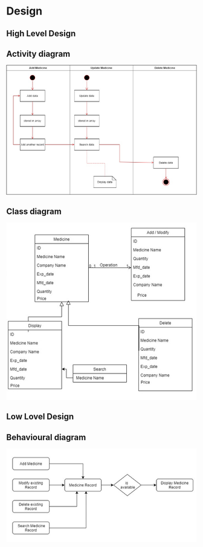 # Design

## High Level Design

## Activity diagram
![image](https://github.com/karthi-koundinya/Stepin-Pharma-Store/blob/main/2_Design/activity%20dia.jpg)

## Class diagram
![image](https://github.com/karthi-koundinya/Stepin-Pharma-Store/blob/main/2_Design/class%20dia.jpg)

## Low Lovel Design

## Behavioural diagram

![image](https://github.com/karthi-koundinya/Stepin-Pharma-Store/blob/main/2_Design/behavior.jpg)
